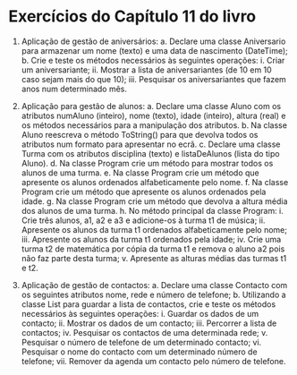 # Exercícios do Capítulo 11 do livro

1. Aplicação de gestão de aniversários:
 a. Declare uma classe Aniversario para armazenar um nome (texto) e uma data de nascimento (DateTime);
 b. Crie e teste os métodos necessários às seguintes operações:
  i. Criar um aniversariante;
    ii. Mostrar a lista de aniversariantes (de 10 em 10 caso sejam mais do que 10);
    iii. Pesquisar os aniversariantes que fazem anos num determinado mês.
    
2. Aplicação para gestão de alunos:
  a. Declare uma classe Aluno com os atributos numAluno (inteiro), nome (texto), idade (inteiro), altura (real) e os métodos necessários para a manipulação dos
atributos.
  b. Na classe Aluno reescreva o método ToString() para que devolva todos os atributos num formato para apresentar no ecrã.
  c. Declare uma classe Turma com os atributos disciplina (texto) e listaDeAlunos (lista do tipo Aluno).
  d. Na classe Program crie um método para mostrar todos os alunos de uma turma.
  e. Na classe Program crie um método que apresente os alunos ordenados alfabeticamente pelo nome.
  f. Na classe Program crie um método que apresente os alunos ordenados pela idade.
  g. Na classe Program crie um método que devolva a altura média dos alunos de uma turma.
  h. No método principal da classe Program:
    i. Crie três alunos, a1, a2 e a3 e adicione-os à turma t1 de música;
    ii. Apresente os alunos da turma t1 ordenados alfabeticamente pelo nome;
    iii. Apresente os alunos da turma t1 ordenados pela idade;
    iv. Crie uma turma t2 de matemática por cópia da turma t1 e remova o aluno a2 pois não faz parte desta turma;
    v. Apresente as alturas médias das turmas t1 e t2.
3. Aplicação de gestão de contactos:
  a. Declare uma classe Contacto com os seguintes atributos nome, rede e número de telefone;
  b. Utilizando a classe List<T> para guardar a lista de contactos, crie e teste os métodos necessários às seguintes operações:
    i. Guardar os dados de um contacto;
    ii. Mostrar os dados de um contacto;
    iii. Percorrer a lista de contactos;
    iv. Pesquisar os contactos de uma determinada rede;
    v. Pesquisar o número de telefone de um determinado contacto;
    vi. Pesquisar o nome do contacto com um determinado número de telefone;
    vii. Remover da agenda um contacto pelo número de telefone.

